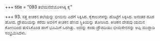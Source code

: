+++
title = "093 ತಲೆಯನೆದೆಯೊಳಗಿಕ್ಕಿ ಕೈ"

+++
93. ಸತ್ತ ಕೀಚಕನ ತಲೆಯನ್ನು ಭೀಮನು ಎದೆಗೆ ಸಿಕ್ಕಿಸಿದ. ಕೈಕಾಲುಗಳನ್ನು ಹೊಟ್ಟೆಗೆ ಸಿಕ್ಕಿಸಿದ. ಅನಂತರ ದೂರ ಹೋದ.  ದ್ರೌಪದಿಯನ್ನು ಕರೆದು ಅವಳಿಗೆ ಕೀಚಕನ ಹೆಣದ ಸ್ಥಿತಿಯನ್ನು ತೋರಿಸಿದ. ಕೀಚಕನ ದೇಹವು ಯಮನ ಕೋಣದಿಂದ ತುಳಿಸಿಕೊಂಡ ಹಾಗೆ ಭೂಮಿಗೆ ಒರಗಿತ್ತು. ಅದನ್ನು ಕಂಡು ದ್ರೌಪದಿಯು ಭೀಮಸೇನನನ್ನು ಅಪ್ಪಿ ಮುದ್ದಾಡಿ ಸಂಭ್ರಮಿಸಿದಳು.